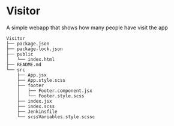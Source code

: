 # Visitor

A simple webapp that shows how many people have visit the app

```
Visitor
├── package.json
├── package-lock.json
├── public
│   └── index.html
├── README.md
└── src
    ├── App.jsx
    ├── App.style.scss
    ├── footer
    │   ├── Footer.component.jsx
    │   └── Footer.style.scss
    ├── index.jsx
    ├── index.scss
    ├── Jenkinsfile
    └── scssVariables.style.scssc